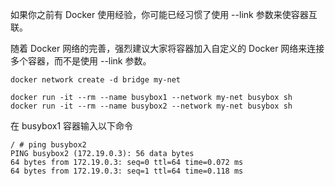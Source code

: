 

如果你之前有 Docker 使用经验，你可能已经习惯了使用 --link 参数来使容器互联。

随着 Docker 网络的完善，强烈建议大家将容器加入自定义的 Docker 网络来连接多个容器，而不是使用 --link 参数。

```shell script
docker network create -d bridge my-net

docker run -it --rm --name busybox1 --network my-net busybox sh
docker run -it --rm --name busybox2 --network my-net busybox sh
```

在 busybox1 容器输入以下命令

```shell script
/ # ping busybox2
PING busybox2 (172.19.0.3): 56 data bytes
64 bytes from 172.19.0.3: seq=0 ttl=64 time=0.072 ms
64 bytes from 172.19.0.3: seq=1 ttl=64 time=0.118 ms
```

